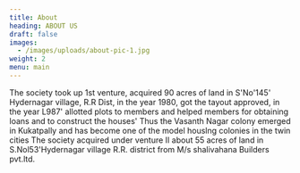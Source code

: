 ```yaml
---
title: About
heading: ABOUT US
draft: false
images:
  - /images/uploads/about-pic-1.jpg
weight: 2
menu: main
---
```

The society took up 1st venture, acquired 90 acres of land in S'No'145' Hydernagar village, R.R Dist, in the year 1980, got the tayout approved, in the year L987' allotted plots to members and helped members for obtaining loans and to construct the houses' Thus the Vasanth Nagar colony emerged in Kukatpally and has become one of the model houslng colonies in the twin cities The society acquired under venture II about 55 acres of land in S.Nol53'Hydernagar village R.R. district from M/s shalivahana Builders pvt.ltd.
